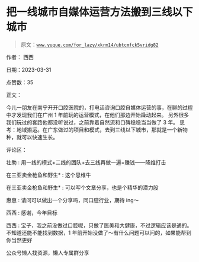 # 把一线城市自媒体运营方法搬到三线以下城市

> 原文：[`www.yuque.com/for_lazy/xkrm14/ubtcmfck5vridg82`](https://www.yuque.com/for_lazy/xkrm14/ubtcmfck5vridg82)



作者： 西西



日期：2023-03-31



点赞数：35

<ne-card data-card-name="hr" data-card-type="block" id="tkGuq" data-event-boundary="card">

正文：



今儿一朋友在南宁开开口腔医院的，打电话咨询口腔自媒体运营的事，在聊的过程中才发现我们在广州 1 年前玩的运营模式，在他们那边开始躁动起来。 另外很多我们玩过的套路他都没听说过，之前靠着自然流和口碑稳稳当当做了 3 年。 思考：地域搬运。在广东做过的项目和模式，去到三线以下城市，那就是一个新物种，就可以快速生长。

<ne-card data-card-name="hr" data-card-type="block" id="HerIU" data-event-boundary="card">

评论区：



壮助 : 用一线的模式+二线的团队+去三线再做一遍=赚钱——降维打击



在三亚卖金枪鱼和野生* : 这个思维牛



在三亚卖金枪鱼和野生* : 可以写个文章分享，也是个精华的潜力股



惠惠 : 请问可以做出一个分享吗，同口腔行业，期待 ing～



西西 : 感谢，今年目标



西西 : 宝子，我之前没做过口腔呢，只做了医美和大健康，不过逻辑应该是通的。不知道还能不能找到数据，1 年前开始没做了～有什么问题可以问的，如果能帮到你当然更好

<ne-card data-card-name="hr" data-card-type="block" id="SS1Vk" data-event-boundary="card">

公众号懒人找资源，懒人专属群分享

</ne-card></ne-card></ne-card>
